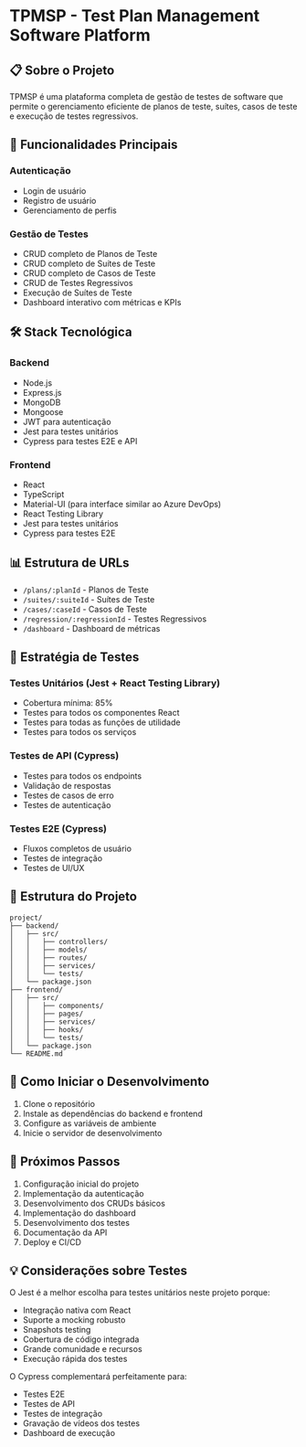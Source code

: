 # TPMSP - Test Plan Management Software Platform

## 📋 Sobre o Projeto
TPMSP é uma plataforma completa de gestão de testes de software que permite o gerenciamento eficiente de planos de teste, suítes, casos de teste e execução de testes regressivos.

## 🚀 Funcionalidades Principais

### Autenticação
- Login de usuário
- Registro de usuário
- Gerenciamento de perfis

### Gestão de Testes
- CRUD completo de Planos de Teste
- CRUD completo de Suítes de Teste
- CRUD completo de Casos de Teste
- CRUD de Testes Regressivos
- Execução de Suítes de Teste
- Dashboard interativo com métricas e KPIs

## 🛠 Stack Tecnológica

### Backend
- Node.js
- Express.js
- MongoDB
- Mongoose
- JWT para autenticação
- Jest para testes unitários
- Cypress para testes E2E e API

### Frontend
- React
- TypeScript
- Material-UI (para interface similar ao Azure DevOps)
- React Testing Library
- Jest para testes unitários
- Cypress para testes E2E

## 📊 Estrutura de URLs
- `/plans/:planId` - Planos de Teste
- `/suites/:suiteId` - Suítes de Teste
- `/cases/:caseId` - Casos de Teste
- `/regression/:regressionId` - Testes Regressivos
- `/dashboard` - Dashboard de métricas

## 🧪 Estratégia de Testes

### Testes Unitários (Jest + React Testing Library)
- Cobertura mínima: 85%
- Testes para todos os componentes React
- Testes para todas as funções de utilidade
- Testes para todos os serviços

### Testes de API (Cypress)
- Testes para todos os endpoints
- Validação de respostas
- Testes de casos de erro
- Testes de autenticação

### Testes E2E (Cypress)
- Fluxos completos de usuário
- Testes de integração
- Testes de UI/UX

## 📁 Estrutura do Projeto
```
project/
├── backend/
│   ├── src/
│   │   ├── controllers/
│   │   ├── models/
│   │   ├── routes/
│   │   ├── services/
│   │   └── tests/
│   └── package.json
├── frontend/
│   ├── src/
│   │   ├── components/
│   │   ├── pages/
│   │   ├── services/
│   │   ├── hooks/
│   │   └── tests/
│   └── package.json
└── README.md
```

## 🚀 Como Iniciar o Desenvolvimento

1. Clone o repositório
2. Instale as dependências do backend e frontend
3. Configure as variáveis de ambiente
4. Inicie o servidor de desenvolvimento

## 📝 Próximos Passos

1. Configuração inicial do projeto
2. Implementação da autenticação
3. Desenvolvimento dos CRUDs básicos
4. Implementação do dashboard
5. Desenvolvimento dos testes
6. Documentação da API
7. Deploy e CI/CD

## 💡 Considerações sobre Testes

O Jest é a melhor escolha para testes unitários neste projeto porque:
- Integração nativa com React
- Suporte a mocking robusto
- Snapshots testing
- Cobertura de código integrada
- Grande comunidade e recursos
- Execução rápida dos testes

O Cypress complementará perfeitamente para:
- Testes E2E
- Testes de API
- Testes de integração
- Gravação de vídeos dos testes
- Dashboard de execução 